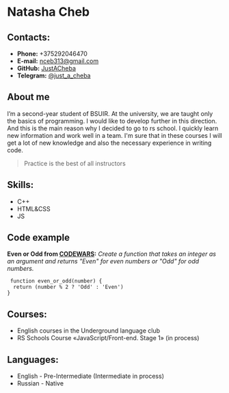 # Natasha Cheb

## Contacts:
* __Phone:__ +375292046470
* __E-mail:__ nceb313@gmail.com
* __GitHub:__ [JustACheba](https://github.com/JustACheba)
* __Telegram:__ [@just_a_cheba](https://t.me/just_a_cheba)


## About me
I’m a second-year student of BSUIR. At the university, we are taught only the basics of programming. I would like to develop further in this direction. And this is the main reason why I decided to go to rs school. I quickly learn new information and work well in a team. I'm sure that in these courses I will get a lot of new knowledge and also the necessary experience in writing code.

> Practice is the best of all instructors


## Skills:
* C++
* HTML&CSS
* JS


## Code example
__Even or Odd from [CODEWARS](https://www.codewars.com/kata/53da3dbb4a5168369a0000fe/train/javascript):__ _Create a function that takes an integer as an argument and returns "Even" for even numbers or "Odd" for odd numbers._
```
 function even_or_odd(number) {
  return (number % 2 ? 'Odd' : 'Even')
} 
```


## Courses:
* English courses in the Underground language club
* RS Schools Course «JavaScript/Front-end. Stage 1» (in process)


## Languages:
* English - Pre-Intermediate (Intermediate in process)
* Russian - Native
